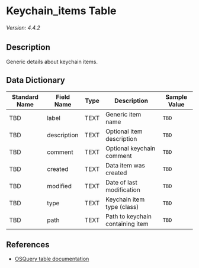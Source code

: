 # Keychain_items Table
###### Version: 4.4.2

## Description
Generic details about keychain items.

## Data Dictionary
|Standard Name|Field Name|Type|Description|Sample Value|
|---|---|---|---|---|
|TBD|label|TEXT|Generic item name|`TBD`|
|TBD|description|TEXT|Optional item description|`TBD`|
|TBD|comment|TEXT|Optional keychain comment|`TBD`|
|TBD|created|TEXT|Data item was created|`TBD`|
|TBD|modified|TEXT|Date of last modification|`TBD`|
|TBD|type|TEXT|Keychain item type (class)|`TBD`|
|TBD|path|TEXT|Path to keychain containing item|`TBD`|

## References
* [OSQuery table documentation](https://osquery.io/schema/current#keychain_items)
